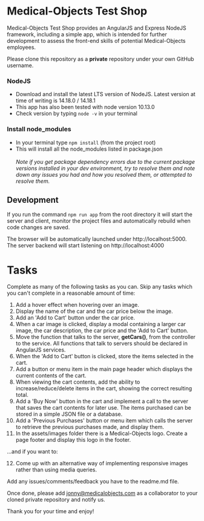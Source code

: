# Medical-Objects Test Shop

Medical-Objects Test Shop provides an AngularJS and Express NodeJS framework, including a simple app, which is intended for further 
development to assess the front-end skills of potential Medical-Objects employees.

Please clone this repository as a **private** repository under your own GitHub username.

### NodeJS

* Download and install the latest LTS version of NodeJS. Latest version at time of writing is 14.18.0 / 14.18.1
* This app has also been tested with node version 10.13.0
* Check version by typing `node -v` in your terminal

### Install node_modules

* In your terminal type `npm install` (from the project root)
* This will install all the node_modules listed in package.json<br><br>
<i>Note if you get package dependency errors due to the current package versions installed in your dev environment, try to resolve them and note down any issues you had and how you resolved them, or attempted to resolve them.</i>

## Development

If you run the command `npm run app` from the root directory it will start the server and client, monitor the project
files and automatically rebuild when code changes are saved.

The browser will be automatically launched under http://localhost:5000. The server backend will start listening on http://localhost:4000

# Tasks

Complete as many of the following tasks as you can. Skip any tasks which you can't complete in a reasonable amount of time:

1. Add a hover effect when hovering over an image.
2. Display the name of the car and the car price below the image.
3. Add an 'Add to Cart' button under the car price.
4. When a car image is clicked, display a modal containing a larger car image, the car description, the car price and the 'Add to Cart' button.
5. Move the function that talks to the server, **getCars()**, from the controller to the service. All functions that talk to servers should be declared in AngularJS services.
6. When the 'Add to Cart' button is clicked, store the items selected in the cart.
7. Add a button or menu item in the main page header which displays the current contents of the cart.
8. When viewing the cart contents, add the ability to increase/reduce/delete items in the cart, showing the correct resulting total.
9. Add a 'Buy Now' button in the cart and implement a call to the server that saves the cart contents for later use. The items purchased can be stored in a simple JSON file or a database.
10. Add a 'Previous Purchases' button or menu item which calls the server to retrieve the previous purchases made, and display them.
11. In the assets/images folder there is a Medical-Objects logo. Create a page footer and display this logo in the footer.

...and if you want to:

12. Come up with an alternative way of implementing responsive images rather than using media queries.

Add any issues/comments/feedback you have to the readme.md file.

Once done, please add jonny@medicalobjects.com as a collaborator to your cloned private repository and notify us.

Thank you for your time and enjoy!






